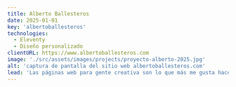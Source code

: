 ```yaml
---
title: Alberto Ballesteros
date: 2025-01-01
key: 'albertoballesteros'
technologies:
  - Eleventy
  - Diseño personalizado
clientURL: https://www.albertoballesteros.com
image: './src/assets/images/projects/proyecto-alberto-2025.jpg'
alt: 'captura de pantalla del sitio web albertoballesteros.com'
lead: 'Las páginas web para gente creativa son lo que más me gusta hacer. La web, creada con Eleventy por supuesto, utiliza la estupenda fuente Wilco de simplebits. Para el diseño y la combinación de colores me inspiré en la serie de programas del Festival de Literatura de Mánchester 2018. Un pequeño easteregg es la octava que suena en tamaño escritorio al pasar el ratón por encima del menú.'
---
```

